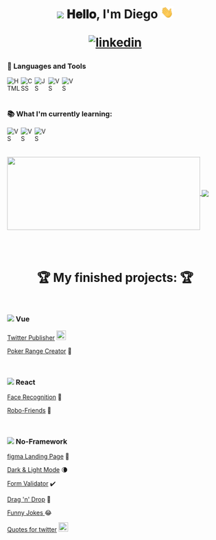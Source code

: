 <h1 align="center">  <img src="https://github.com/TheDudeThatCode/TheDudeThatCode/blob/master/Assets/Earth.gif" width="24px"> 𝐇𝐞𝐥𝐥𝐨, I'm Diego <img src="https://raw.githubusercontent.com/ABSphreak/ABSphreak/master/gifs/Hi.gif" width="30px">

<div align="center">

<a href="https://www.linkedin.com/in/diegolajusticia/" target="blank"><img align="center" src="https://img.shields.io/badge/-LinkedIn-039BE5?style=for-the-badge&logo=Linkedin&logoColor=white&link=https://www.linkedin.com/in/diegolajusticia/" alt="linkedin"/></a>
 

</div>

### 📐    Languages and Tools  

<img align="left" height="32px" width="32px" alt="HTML logo" src="https://bit.ly/3gP4Qgx">
<img align="left" height="32px" width="32px" alt="CSS logo" src="https://bit.ly/37iML7j">
<img align="left" height="32px" width="32px" alt="JS logo" src="https://bit.ly/3r1kzxY">
<img align="left" height="32px" width="32px" alt="VS Сode logo" src="https://upload.wikimedia.org/wikipedia/commons/thumb/4/47/React.svg/1150px-React.svg.png"> 
<img align="left" height="32px" width="32px" alt="VS Сode logo" src="https://upload.wikimedia.org/wikipedia/commons/thumb/9/95/Vue.js_Logo_2.svg/1184px-Vue.js_Logo_2.svg.png"> 


<br>
<br>
<br>

### 📚    What I'm currently learning:

 <div>
<img align="left" height="32px" width="32px" alt="VS Сode logo" src="https://cdn.worldvectorlogo.com/logos/numpy.svg">  
<img align="left" height="32px" width="32px" alt="VS Сode logo" src="https://img.icons8.com/dusk/452/anaconda.png">
<img align="left" height="32px" width="32px" alt="VS Сode logo" src="https://upload.wikimedia.org/wikipedia/commons/thumb/8/84/Matplotlib_icon.svg/1024px-Matplotlib_icon.svg.png">  
</div>   

<br>
<br>
<br>
<br>
    <a href="https://github.com/diegolajus">
      <img width=450 height=170 align="center" src="https://github-readme-stats.vercel.app/api?username=diegolajus&theme=highcontrast&show_icons=true&bg_color=0D1117&hide_border=true" />
    </a>    
    <a href="https://github.com/diegolajus">
      <img align="center" src="https://github-readme-stats.vercel.app/api/top-langs/?username=diegolajus&theme=highcontrast&layout=compact&bg_color=0D1117&hide_border=true" />
    </a>  
 
<br>
<br>
<br>
<br>

<!-- <div align="center">    
[![trophy](https://github-profile-trophy.vercel.app/?username=diegolajus&title=Commit,Repositories,Followers,Stars)](https://github.com/diegolajus)
</div> -->
 
 
 
 <div> 
<h1 align="center">  🏆 My finished projects: 🏆
 </div> 
  
<br>
 
<!-- VUE PROJECTS -->
  ### Vue <img align="left" height="20px" width="20px" alt="VS Сode logo" src="https://upload.wikimedia.org/wikipedia/commons/thumb/9/95/Vue.js_Logo_2.svg/1184px-Vue.js_Logo_2.svg.png"> 
  
<!-- [Ecommerce Shop](https://dls-ecommerce.netlify.app) 🛒 (Backend: Strapi) -->
  
[Twitter Publisher](https://dls-twitter-publisher.netlify.app/)  <img height="22px" width="22px" src="https://img.icons8.com/color/48/000000/twitter--v1.png"/> 
  
[Poker Range Creator](https://poker-ranges-creator.netlify.app/) 🎲  

  
<br>

<!--   REACT PROJECTS -->
  
### React <img align="left" height="20px" width="20px" alt="VS Сode logo" src="https://upload.wikimedia.org/wikipedia/commons/thumb/4/47/React.svg/1150px-React.svg.png">  
  
[Face Recognition](https://face-recognition-application.netlify.app/) 🧑‍   
  
[Robo-Friends](https://r-friends-react-r711j42uw-diegolajus.vercel.app) 🤖
  
<br>
  
<!--   NO - FRAMEWORK -->
### No-Framework <img align="left" height="20px" width="20px" alt="JS logo" src="https://bit.ly/3r1kzxY">
  
  
[figma Landing Page](landing-figma.netlify.app/) 📱

[Dark & Light Mode](https://light-and-dark-diegolajus.vercel.app/) 🌘
  
[Form Validator](https://form-validator-diegolajus.vercel.app/) ✔️
  
[Drag 'n' Drop](https://drag-and-drop-diegolajus.vercel.app/) 📝

[Funny Jokes ](https://robot-speaker-git-main-diegolajus.vercel.app/) 😂

      
[Quotes for twitter](https://twitter-quotes-git-main.diegolajus.vercel.app/)   <img height="22px" width="22px" src="https://img.icons8.com/color/48/000000/twitter--v1.png"/>



<!--
**diegolajus/diegolajus** is a ✨ _special_ ✨ repository because its `README.md` (this file) appears on your GitHub profile.

Here are some ideas to get you started:

- 🔭 I’m currently working on ...
- 🌱 I’m currently learning ...
- 👯 I’m looking to collaborate on ...
- 🤔 I’m looking for help with ...
- 💬 Ask me about ...
- 📫 How to reach me: ...
- 😄 Pronouns: ...
- ⚡ Fun fact: ...
-->

